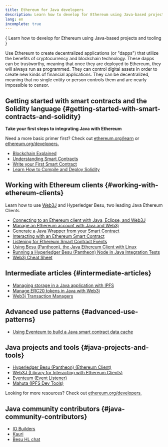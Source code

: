 ```yaml
---
title: Ethereum for Java developers
description: Learn how to develop for Ethereum using Java-based projects and tooling
lang: en
incomplete: true
---
```


{
<FeaturedText>Learn how to develop for Ethereum using Java-based projects and tooling</FeaturedText>
}

Use Ethereum to create decentralized applications (or "dapps") that utilize the benefits of cryptocurrency and blockchain technology. These dapps can be trustworthy, meaning that once they are deployed to Ethereum, they will always run as programmed. They can control digital assets in order to create new kinds of financial applications. They can be decentralized, meaning that no single entity or person controls them and are nearly impossible to censor.

## Getting started with smart contracts and the Solidity language {#getting-started-with-smart-contracts-and-solidity}

**Take your first steps to integrating Java with Ethereum**

Need a more basic primer first? Check out [ethereum.org/learn](/learn/) or [ethereum.org/developers.](/developers/)

- [Blockchain Explained](https://kauri.io/article/d55684513211466da7f8cc03987607d5/blockchain-explained)
- [Understanding Smart Contracts](https://kauri.io/article/e4f66c6079e74a4a9b532148d3158188/ethereum-101-part-5-the-smart-contract)
- [Write your First Smart Contract](https://kauri.io/article/124b7db1d0cf4f47b414f8b13c9d66e2/remix-ide-your-first-smart-contract)
- [Learn How to Compile and Deploy Solidity](https://kauri.io/article/973c5f54c4434bb1b0160cff8c695369/understanding-smart-contract-compilation-and-deployment)

## Working with Ethereum clients {#working-with-ethereum-clients}

Learn how to use [Web3J](https://github.com/web3j/web3j) and Hyperledger Besu, two leading Java Ethereum Clients

- [Connecting to an Ethereum client with Java, Eclipse, and Web3J](https://kauri.io/article/b9eb647c47a546bc95693acc0be72546/connecting-to-an-ethereum-client-with-java-eclipse-and-web3j)
- [Manage an Ethereum account with Java and Web3j](https://kauri.io/article/925d923e12c543da9a0a3e617be963b4/manage-an-ethereum-account-with-java-and-web3j)
- [Generate a Java Wrapper from your Smart Contract](https://kauri.io/article/84475132317d4d6a84a2c42eb9348e4b/generate-a-java-wrapper-from-your-smart-contract)
- [Interacting with an Ethereum Smart Contract](https://kauri.io/article/14dc434d11ef4ee18bf7d57f079e246e/interacting-with-an-ethereum-smart-contract-in-java)
- [Listening for Ethereum Smart Contract Events](https://kauri.io/article/760f495423db42f988d17b8c145b0874/listening-for-ethereum-smart-contract-events-in-java)
- [Using Besu (Pantheon), the Java Ethereum Client with Linux](https://kauri.io/article/276dd27f1458443295eea58403fd6965/using-pantheon-the-java-ethereum-client-with-linux)
- [Running a Hyperledger Besu (Pantheon) Node in Java Integration Tests](https://kauri.io/article/7dc3ecc391e54f7b8cbf4e5fa0caf780/running-a-pantheon-node-in-java-integration-tests)
- [Web3j Cheat Sheet](<https://kauri.io/web3j-cheat-sheet-(java-ethereum)/5dfa1ea941ac3d0001ce1d90/c>)

## Intermediate articles {#intermediate-articles}

- [Managing storage in a Java application with IPFS](https://kauri.io/article/3e8494f4f56f48c4bb77f1f925c6d926/managing-storage-in-a-java-application-with-ipfs)
- [Manage ERC20 tokens in Java with Web3j](https://kauri.io/article/d13e911bbf624108b1d5718175a5e0a0/manage-erc20-tokens-in-java-with-web3j)
- [Web3j Transaction Managers](https://kauri.io/article/4cb780bb4d0846438d11885a25b6d7e7/web3j-transaction-managers)

## Advanced use patterns {#advanced-use-patterns}

- [Using Eventeum to build a Java smart contract data cache](https://kauri.io/article/fe81ee9612eb4e5a9ab72790ef24283d/using-eventeum-to-build-a-java-smart-contract-data-cache)

## Java projects and tools {#java-projects-and-tools}

- [Hyperledger Besu (Pantheon) (Ethereum Client)](https://docs.pantheon.pegasys.tech/en/stable/)
- [Web3J (Library for Interacting with Ethereum Clients)](https://github.com/web3j/web3j)
- [Eventeum (Event Listener)](https://github.com/ConsenSys/eventeum)
- [Mahuta (IPFS Dev Tools)](https://github.com/ConsenSys/mahuta)

Looking for more resources? Check out [ethereum.org/developers.](/developers/)

## Java community contributors {#java-community-contributors}

- [IO Builders](https://io.builders)
- [Kauri](https://kauri.io)
- [Besu HL chat](https://chat.hyperledger.org/channel/besu)
